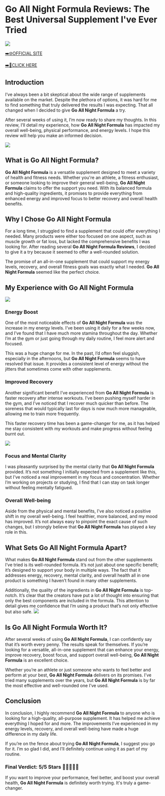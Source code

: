 # Go All Night Formula Reviews: The Best Universal Supplement I've Ever Tried

[![](https://static.vecteezy.com/system/resources/thumbnails/019/896/014/small/buy-now-gradient-button-with-cart-symbol-buy-now-illustration-png.png)](https://edetoop.top/lander/sugarpreland-1/allnightformula.html) 

[➡️🌐OFFICIAL SITE](https://edetoop.top/lander/sugarpreland-1/allnightformula.html) 

[➡️🔗CLICK HERE](https://edetoop.top/lander/sugarpreland-1/allnightformula.html) 


## Introduction

I’ve always been a bit skeptical about the wide range of supplements available on the market. Despite the plethora of options, it was hard for me to find something that truly delivered the results I was expecting. That all changed when I decided to give **Go All Night Formula** a try.

After several weeks of using it, I’m now ready to share my thoughts. In this review, I’ll detail my experience, how **Go All Night Formula** has impacted my overall well-being, physical performance, and energy levels. I hope this review will help you make an informed decision. 

[![](https://wallpapers.com/images/hd/red-order-now-button-udg4jcj4arvn8b0n-2.png)](https://edetoop.top/lander/sugarpreland-1/allnightformula.html)  

## What is Go All Night Formula?

**Go All Night Formula** is a versatile supplement designed to meet a variety of health and fitness needs. Whether you're an athlete, a fitness enthusiast, or someone looking to improve their general well-being, **Go All Night Formula** claims to offer the support you need. With its balanced formula and high-quality ingredients, it promises to provide everything from enhanced energy and improved focus to better recovery and overall health benefits.

## Why I Chose Go All Night Formula

For a long time, I struggled to find a supplement that could offer everything I needed. Many products were either too focused on one aspect, such as muscle growth or fat loss, but lacked the comprehensive benefits I was looking for. After reading several **Go All Night Formula Reviews**, I decided to give it a try because it seemed to offer a well-rounded solution.

The promise of an all-in-one supplement that could support my energy levels, recovery, and overall fitness goals was exactly what I needed. **Go All Night Formula** seemed like the perfect choice.

## My Experience with Go All Night Formula

[![](https://static.vecteezy.com/system/resources/thumbnails/019/896/014/small/buy-now-gradient-button-with-cart-symbol-buy-now-illustration-png.png)](https://edetoop.top/lander/sugarpreland-1/allnightformula.html)

### Energy Boost

One of the most noticeable effects of **Go All Night Formula** was the increase in my energy levels. I’ve been using it daily for a few weeks now, and I’ve found that I have much more stamina throughout the day. Whether I’m at the gym or just going through my daily routine, I feel more alert and focused.

This was a huge change for me. In the past, I’d often feel sluggish, especially in the afternoons, but **Go All Night Formula** seems to have resolved that issue. It provides a consistent level of energy without the jitters that sometimes come with other supplements.

### Improved Recovery

Another significant benefit I’ve experienced from **Go All Night Formula** is faster recovery after intense workouts. I’ve been pushing myself harder in the gym, and I’ve noticed that I recover much quicker than before. The soreness that would typically last for days is now much more manageable, allowing me to train more frequently.

This faster recovery time has been a game-changer for me, as it has helped me stay consistent with my workouts and make progress without feeling burnt out.

[![](https://wallpapers.com/images/hd/red-order-now-button-udg4jcj4arvn8b0n-2.png)](https://edetoop.top/lander/sugarpreland-1/allnightformula.html)  

### Focus and Mental Clarity

I was pleasantly surprised by the mental clarity that **Go All Night Formula** provided. It’s not something I initially expected from a supplement like this, but I’ve noticed a real improvement in my focus and concentration. Whether I’m working on projects or studying, I find that I can stay on task longer without feeling mentally fatigued.

### Overall Well-being

Aside from the physical and mental benefits, I’ve also noticed a positive shift in my overall well-being. I feel healthier, more balanced, and my mood has improved. It’s not always easy to pinpoint the exact cause of such changes, but I strongly believe that **Go All Night Formula** has played a key role in this.

## What Sets Go All Night Formula Apart?

What makes **Go All Night Formula** stand out from the other supplements I’ve tried is its well-rounded formula. It’s not just about one specific benefit; it’s designed to support your body in multiple ways. The fact that it addresses energy, recovery, mental clarity, and overall health all in one product is something I haven’t found in many other supplements.

Additionally, the quality of the ingredients in **Go All Night Formula** is top-notch. It’s clear that the creators have put a lot of thought into ensuring that only the best components are included in the formula. This attention to detail gives me confidence that I’m using a product that’s not only effective but also safe.
[![](https://static.vecteezy.com/system/resources/thumbnails/019/896/014/small/buy-now-gradient-button-with-cart-symbol-buy-now-illustration-png.png)](https://edetoop.top/lander/sugarpreland-1/allnightformula.html)
## Is Go All Night Formula Worth It?

After several weeks of using **Go All Night Formula**, I can confidently say that it’s worth every penny. The results speak for themselves. If you’re looking for a versatile, all-in-one supplement that can enhance your energy, improve recovery, boost focus, and support overall well-being, **Go All Night Formula** is an excellent choice.

Whether you’re an athlete or just someone who wants to feel better and perform at your best, **Go All Night Formula** delivers on its promises. I’ve tried many supplements over the years, but **Go All Night Formula** is by far the most effective and well-rounded one I’ve used.

## Conclusion

In conclusion, I highly recommend **Go All Night Formula** to anyone who is looking for a high-quality, all-purpose supplement. It has helped me achieve everything I hoped for and more. The improvements I’ve experienced in my energy levels, recovery, and overall well-being have made a huge difference in my daily life.

If you’re on the fence about trying **Go All Night Formula**, I suggest you go for it. I’m so glad I did, and I’ll definitely continue using it as part of my routine.

### Final Verdict: 5/5 Stars 🌟🌟🌟🌟🌟

If you want to improve your performance, feel better, and boost your overall health, **Go All Night Formula** is definitely worth trying. It's truly a game-changer.
